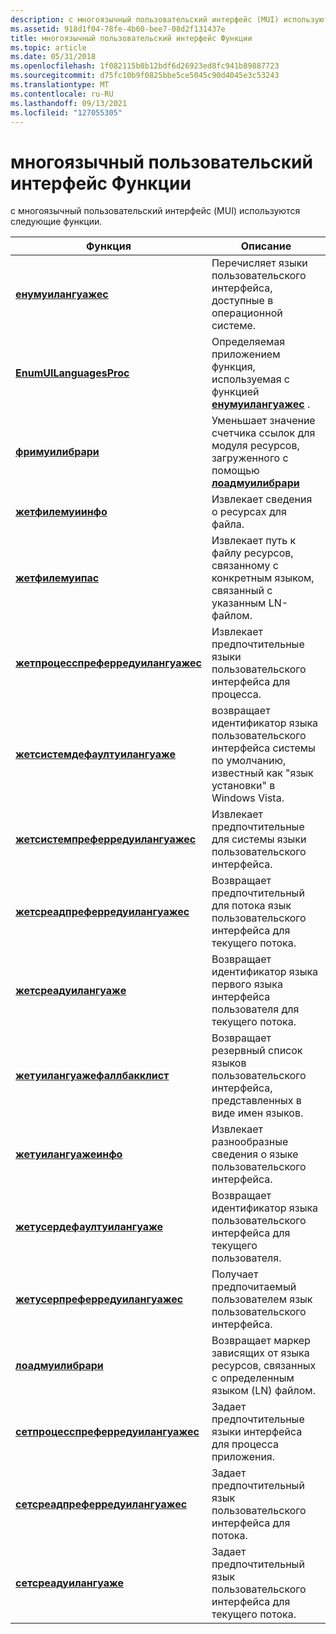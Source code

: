 ```yaml
---
description: с многоязычный пользовательский интерфейс (MUI) используются следующие функции.
ms.assetid: 918d1f04-78fe-4b60-bee7-08d2f131437e
title: многоязычный пользовательский интерфейс Функции
ms.topic: article
ms.date: 05/31/2018
ms.openlocfilehash: 1f082115b0b12bdf6d26923ed8fc941b89887723
ms.sourcegitcommit: d75fc10b9f0825bbe5ce5045c90d4045e3c53243
ms.translationtype: MT
ms.contentlocale: ru-RU
ms.lasthandoff: 09/13/2021
ms.locfileid: "127055305"
---
```

# <a name="multilingual-user-interface-functions"></a>многоязычный пользовательский интерфейс Функции

с многоязычный пользовательский интерфейс (MUI) используются следующие функции.



| Функция                                                                 | Описание                                                                                                             |
|--------------------------------------------------------------------------|-------------------------------------------------------------------------------------------------------------------------|
| [**енумуилангуажес**](/windows/desktop/api/Winnls/nf-winnls-enumuilanguagesa)                               | Перечисляет языки пользовательского интерфейса, доступные в операционной системе.                                     |
| [**EnumUILanguagesProc**](/windows/win32/api/winnls/nc-winnls-uilanguage_enumproca)                       | Определяемая приложением функция, используемая с функцией [**енумуилангуажес**](/windows/desktop/api/Winnls/nf-winnls-enumuilanguagesa) .                      |
| [**фримуилибрари**](/windows/desktop/api/Muiload/nf-muiload-freemuilibrary)                                 | Уменьшает значение счетчика ссылок для модуля ресурсов, загруженного с помощью [ **лоадмуилибрари**](/windows/desktop/api/Muiload/nf-muiload-loadmuilibrarya)                  |
| [**жетфилемуиинфо**](/windows/desktop/api/Winnls/nf-winnls-getfilemuiinfo)                                 | Извлекает сведения о ресурсах для файла.                                                                    |
| [**жетфилемуипас**](/windows/desktop/api/Winnls/nf-winnls-getfilemuipath)                                 | Извлекает путь к файлу ресурсов, связанному с конкретным языком, связанный с указанным LN-файлом.                           |
| [**жетпроцесспреферредуилангуажес**](/windows/desktop/api/Winnls/nf-winnls-getprocesspreferreduilanguages) | Извлекает предпочтительные языки пользовательского интерфейса для процесса.                                                                           |
| [**жетсистемдефаултуилангуаже**](/windows/desktop/api/Winnls/nf-winnls-getsystemdefaultuilanguage)         | возвращает идентификатор языка пользовательского интерфейса системы по умолчанию, известный как "язык установки" в Windows Vista. |
| [**жетсистемпреферредуилангуажес**](/windows/desktop/api/Winnls/nf-winnls-getsystempreferreduilanguages)   | Извлекает предпочтительные для системы языки пользовательского интерфейса.                                                                            |
| [**жетсреадпреферредуилангуажес**](/windows/desktop/api/Winnls/nf-winnls-getthreadpreferreduilanguages)   | Возвращает предпочтительный для потока язык пользовательского интерфейса для текущего потока.                                                     |
| [**жетсреадуилангуаже**](/windows/desktop/api/Winnls/nf-winnls-getthreaduilanguage)                       | Возвращает идентификатор языка первого языка интерфейса пользователя для текущего потока.                            |
| [**жетуилангуажефаллбакклист**](/windows/desktop/api/Muiload/nf-muiload-getuilanguagefallbacklist)           | Возвращает резервный список языков пользовательского интерфейса, представленных в виде имен языков.                                         |
| [**жетуилангуажеинфо**](/windows/desktop/api/Winnls/nf-winnls-getuilanguageinfo)                           | Извлекает разнообразные сведения о языке пользовательского интерфейса.                                                     |
| [**жетусердефаултуилангуаже**](/windows/desktop/api/Winnls/nf-winnls-getuserdefaultuilanguage)             | Возвращает идентификатор языка пользовательского интерфейса для текущего пользователя.                                          |
| [**жетусерпреферредуилангуажес**](/windows/desktop/api/Winnls/nf-winnls-getuserpreferreduilanguages)       | Получает предпочитаемый пользователем язык пользовательского интерфейса.                                                                              |
| [**лоадмуилибрари**](/windows/desktop/api/Muiload/nf-muiload-loadmuilibrarya)                                 | Возвращает маркер зависящих от языка ресурсов, связанных с определенным языком (LN) файлом.            |
| [**сетпроцесспреферредуилангуажес**](/windows/desktop/api/Winnls/nf-winnls-setprocesspreferreduilanguages) | Задает предпочтительные языки интерфейса для процесса приложения.                                                    |
| [**сетсреадпреферредуилангуажес**](/windows/desktop/api/Winnls/nf-winnls-setthreadpreferreduilanguages)   | Задает предпочтительный язык пользовательского интерфейса для потока.                                                                                 |
| [**сетсреадуилангуаже**](/windows/desktop/api/Winnls/nf-winnls-setthreaduilanguage)                       | Задает предпочтительный язык пользовательского интерфейса для текущего потока.                                                      |



 

 

 
